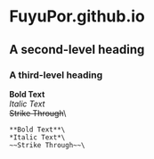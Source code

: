 # FuyuPor.github.io

## A second-level heading
### A third-level heading

**Bold Text**\
*Italic Text*\
~~Strike Through~~\
~~~
**Bold Text**\
*Italic Text*\
~~Strike Through~~\
~~~
